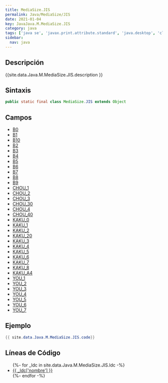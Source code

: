 ```yaml
---
title: MediaSize.JIS
permalink: Java/MediaSize/JIS
date: 2021-01-04
key: JavaJava.M.MediaSize.JIS
category: java
tags: ['java se', 'javax.print.attribute.standard', 'java.desktop', 'clase java', 'Java 1.0']
sidebar: 
  nav: java
---
```


## Descripción
{{site.data.Java.M.MediaSize.JIS.description }}

## Sintaxis
~~~java
public static final class MediaSize.JIS extends Object
~~~

## Campos
* [B0](/Java/MediaSize/JIS/B0)
* [B1](/Java/MediaSize/JIS/B1)
* [B10](/Java/MediaSize/JIS/B10)
* [B2](/Java/MediaSize/JIS/B2)
* [B3](/Java/MediaSize/JIS/B3)
* [B4](/Java/MediaSize/JIS/B4)
* [B5](/Java/MediaSize/JIS/B5)
* [B6](/Java/MediaSize/JIS/B6)
* [B7](/Java/MediaSize/JIS/B7)
* [B8](/Java/MediaSize/JIS/B8)
* [B9](/Java/MediaSize/JIS/B9)
* [CHOU_1](/Java/MediaSize/JIS/CHOU_1)
* [CHOU_2](/Java/MediaSize/JIS/CHOU_2)
* [CHOU_3](/Java/MediaSize/JIS/CHOU_3)
* [CHOU_30](/Java/MediaSize/JIS/CHOU_30)
* [CHOU_4](/Java/MediaSize/JIS/CHOU_4)
* [CHOU_40](/Java/MediaSize/JIS/CHOU_40)
* [KAKU_0](/Java/MediaSize/JIS/KAKU_0)
* [KAKU_1](/Java/MediaSize/JIS/KAKU_1)
* [KAKU_2](/Java/MediaSize/JIS/KAKU_2)
* [KAKU_20](/Java/MediaSize/JIS/KAKU_20)
* [KAKU_3](/Java/MediaSize/JIS/KAKU_3)
* [KAKU_4](/Java/MediaSize/JIS/KAKU_4)
* [KAKU_5](/Java/MediaSize/JIS/KAKU_5)
* [KAKU_6](/Java/MediaSize/JIS/KAKU_6)
* [KAKU_7](/Java/MediaSize/JIS/KAKU_7)
* [KAKU_8](/Java/MediaSize/JIS/KAKU_8)
* [KAKU_A4](/Java/MediaSize/JIS/KAKU_A4)
* [YOU_1](/Java/MediaSize/JIS/YOU_1)
* [YOU_2](/Java/MediaSize/JIS/YOU_2)
* [YOU_3](/Java/MediaSize/JIS/YOU_3)
* [YOU_4](/Java/MediaSize/JIS/YOU_4)
* [YOU_5](/Java/MediaSize/JIS/YOU_5)
* [YOU_6](/Java/MediaSize/JIS/YOU_6)
* [YOU_7](/Java/MediaSize/JIS/YOU_7)

## Ejemplo
~~~java
{{ site.data.Java.M.MediaSize.JIS.code}}
~~~

## Líneas de Código
<ul>
{%- for _ldc in site.data.Java.M.MediaSize.JIS.ldc -%}
   <li>
       <a href="{{_ldc['url'] }}">{{ _ldc['nombre'] }}</a>
   </li>
{%- endfor -%}
</ul>
